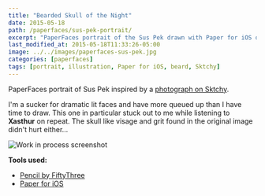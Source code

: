 ```yaml
---
title: "Bearded Skull of the Night"
date: 2015-05-18
path: /paperfaces/sus-pek-portrait/
excerpt: "PaperFaces portrait of the Sus Pek drawn with Paper for iOS on an iPad."
last_modified_at: 2015-05-18T11:33:26-05:00
image: ../../images/paperfaces-sus-pek.jpg
categories: [paperfaces]
tags: [portrait, illustration, Paper for iOS, beard, Sktchy]
---
```


PaperFaces portrait of Sus Pek inspired by a [photograph on Sktchy](https://sktchy.com/ucx5rc).

I'm a sucker for dramatic lit faces and have more queued up than I have time to draw. This one in particular stuck out to me while listening to **Xasthur** on repeat. The skull like visage and grit found in the original image didn't hurt either... 

![Work in process screenshot](../../images/paperfaces-sus-pek-process-1-lg.jpg)

**Tools used:**

- [Pencil by FiftyThree](https://amzn.to/35tCkJW)
- [Paper for iOS](https://paper.bywetransfer.com/)
